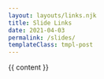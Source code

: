 ```yaml
---
layout: layouts/links.njk
title: Slide Links
date: 2021-04-03
permalink: /slides/
templateClass: tmpl-post
---
```


{{ content }}
